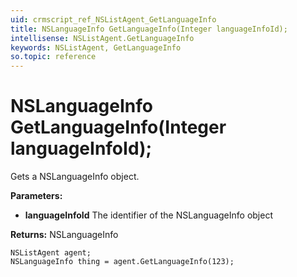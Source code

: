 ```yaml
---
uid: crmscript_ref_NSListAgent_GetLanguageInfo
title: NSLanguageInfo GetLanguageInfo(Integer languageInfoId);
intellisense: NSListAgent.GetLanguageInfo
keywords: NSListAgent, GetLanguageInfo
so.topic: reference
---
```


# NSLanguageInfo GetLanguageInfo(Integer languageInfoId);

Gets a NSLanguageInfo object.

**Parameters:**
 - **languageInfoId** The identifier of the NSLanguageInfo object

**Returns:** NSLanguageInfo

```crmscript
NSListAgent agent;
NSLanguageInfo thing = agent.GetLanguageInfo(123);
```

